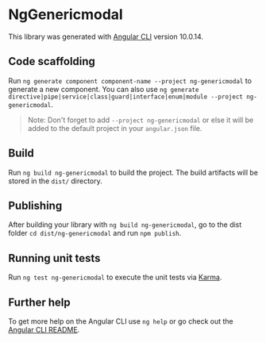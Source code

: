 # NgGenericmodal

This library was generated with [Angular CLI](https://github.com/angular/angular-cli) version 10.0.14.

## Code scaffolding

Run `ng generate component component-name --project ng-genericmodal` to generate a new component. You can also use `ng generate directive|pipe|service|class|guard|interface|enum|module --project ng-genericmodal`.
> Note: Don't forget to add `--project ng-genericmodal` or else it will be added to the default project in your `angular.json` file. 

## Build

Run `ng build ng-genericmodal` to build the project. The build artifacts will be stored in the `dist/` directory.

## Publishing

After building your library with `ng build ng-genericmodal`, go to the dist folder `cd dist/ng-genericmodal` and run `npm publish`.

## Running unit tests

Run `ng test ng-genericmodal` to execute the unit tests via [Karma](https://karma-runner.github.io).

## Further help

To get more help on the Angular CLI use `ng help` or go check out the [Angular CLI README](https://github.com/angular/angular-cli/blob/master/README.md).
